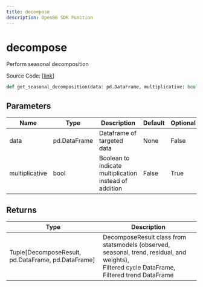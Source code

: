 ```yaml
---
title: decompose
description: OpenBB SDK Function
---
```


# decompose

Perform seasonal decomposition

Source Code: [[link](https://github.com/OpenBB-finance/OpenBBTerminal/tree/main/openbb_terminal/common/quantitative_analysis/qa_model.py#L46)]

```python
def get_seasonal_decomposition(data: pd.DataFrame, multiplicative: bool = False) -> Tuple
```
## Parameters

| Name | Type | Description | Default | Optional |
| ---- | ---- | ----------- | ------- | -------- |
| data | pd.DataFrame | Dataframe of targeted data | None | False |
| multiplicative | bool | Boolean to indicate multiplication instead of addition | False | True |

## Returns

| Type | Description |
| ---- | ----------- |
| Tuple[DecomposeResult, pd.DataFrame, pd.DataFrame] | DecomposeResult class from statsmodels (observed, seasonal, trend, residual, and weights),<br/>Filtered cycle DataFrame,<br/>Filtered trend DataFrame |


